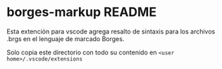 # borges-markup README

Esta extención para vscode agrega resalto de sintaxis para los archivos .brgs en el lenguaje de marcado Borges. 

Solo copia este directorio con todo su contenido en  `<user home>/.vscode/extensions` 